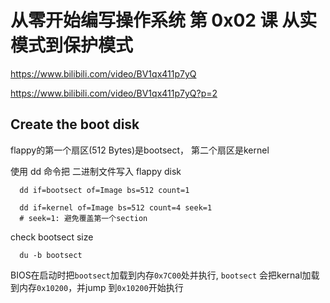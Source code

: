 # 从零开始编写操作系统 第 0x02 课 从实模式到保护模式

https://www.bilibili.com/video/BV1qx411p7yQ

https://www.bilibili.com/video/BV1qx411p7yQ?p=2

## Create the boot disk 

flappy的第一个扇区(512 Bytes)是bootsect， 第二个扇区是kernel

使用 dd 命令把 二进制文件写入 flappy disk
```
  dd if=bootsect of=Image bs=512 count=1
	
  dd if=kernel of=Image bs=512 count=4 seek=1   
  # seek=1: 避免覆盖第一个section
```

check bootsect size
```
  du -b bootsect
```


BIOS在启动时把`bootsect`加载到内存`0x7C00`处并执行, `bootsect` 会把kernal加载到内存`0x10200`，并jump 到`0x10200`开始执行


